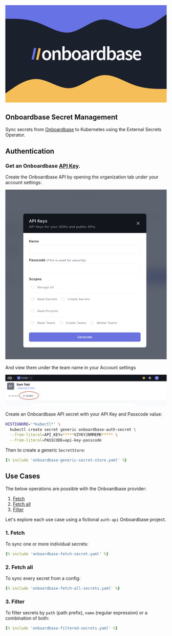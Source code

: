 
![Onboardbase External Secrets Provider](../pictures/onboardbase-provider.png)

## Onboardbase Secret Management

Sync secrets from [Onboardbase](https://www.onboardbase.com/) to Kubernetes using the External Secrets Operator.

## Authentication

### Get an Onboardbase [API Key](https://docs.onboardbase.com/reference/api-auth).

Create the Onboardbase API by opening the organization tab under your account settings:

![Onboardabse API Key](../pictures/onboardbase-api-key.png)



And view them under the team name in your Account settings


![Onboardabse API Key](../pictures/onboardbase-create-api-key.png)

Create an Onboardbase API secret with your API Key and Passcode value:

```sh
HISTIGNORE='*kubectl*' \
  kubectl create secret generic onboardbase-auth-secret \
  --from-literal=API_KEY=*****VZYKYJNMMEMK***** \
  --from-literal=PASSCODE=api-key-passcode
```

Then to create a generic `SecretStore`:

```yaml
{% include 'onboardbase-generic-secret-store.yaml' %}
```

## Use Cases

The below operations are possible with the Onboardbase provider:

1. [Fetch](#1-fetch)
2. [Fetch all](#2-fetch-all)
3. [Filter](#3-filter)

Let's explore each use case using a fictional `auth-api` Onboardbase project.

### 1. Fetch

To sync one or more individual secrets:

```yaml
{% include 'onboardbase-fetch-secret.yaml' %}
```

### 2. Fetch all

To sync every secret from a config:

```yaml
{% include 'onboardbase-fetch-all-secrets.yaml' %}
```

### 3. Filter

To filter secrets by `path` (path prefix), `name` (regular expression) or a combination of both:

```yaml
{% include 'onboardbase-filtered-secrets.yaml' %}
```
